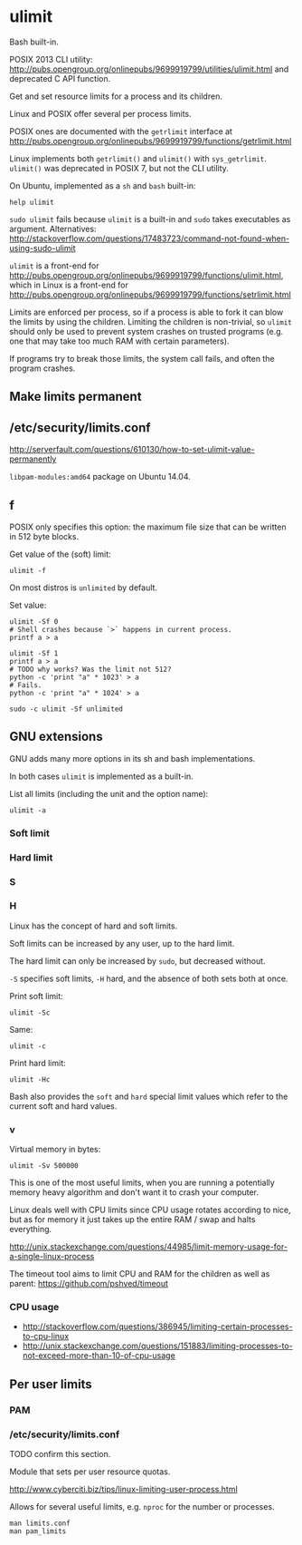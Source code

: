 # ulimit

Bash built-in.

POSIX 2013 CLI utility: <http://pubs.opengroup.org/onlinepubs/9699919799/utilities/ulimit.html> and deprecated C API function.

Get and set resource limits for a process and its children.

Linux and POSIX offer several per process limits.

POSIX ones are documented with the `getrlimit` interface at <http://pubs.opengroup.org/onlinepubs/9699919799/functions/getrlimit.html>

Linux implements both `getrlimit()` and `ulimit()` with `sys_getrlimit`. `ulimit()` was deprecated in POSIX 7, but not the CLI utility.

On Ubuntu, implemented as a `sh` and `bash` built-in:

    help ulimit

`sudo ulimit` fails because `ulimit` is a built-in and `sudo` takes executables as argument. Alternatives: <http://stackoverflow.com/questions/17483723/command-not-found-when-using-sudo-ulimit>

`ulimit` is a front-end for <http://pubs.opengroup.org/onlinepubs/9699919799/functions/ulimit.html>, which in Linux is a front-end for <http://pubs.opengroup.org/onlinepubs/9699919799/functions/setrlimit.html>

Limits are enforced per process, so if a process is able to fork it can blow the limits by using the children. Limiting the children is non-trivial, so `ulimit` should only be used to prevent system crashes on trusted programs (e.g. one that may take too much RAM with certain parameters).

If programs try to break those limits, the system call fails, and often the program crashes.

## Make limits permanent

## /etc/security/limits.conf

<http://serverfault.com/questions/610130/how-to-set-ulimit-value-permanently>

`libpam-modules:amd64` package on Ubuntu 14.04.

## f

POSIX only specifies this option: the maximum file size that can be written in 512 byte blocks.

Get value of the (soft) limit:

    ulimit -f

On most distros is `unlimited` by default.

Set value:

    ulimit -Sf 0
    # Shell crashes because `>` happens in current process.
    printf a > a

    ulimit -Sf 1
    printf a > a
    # TODO why works? Was the limit not 512?
    python -c 'print "a" * 1023' > a
    # Fails.
    python -c 'print "a" * 1024' > a

    sudo -c ulimit -Sf unlimited

## GNU extensions

GNU adds many more options in its sh and bash implementations.

In both cases `ulimit` is implemented as a built-in.

List all limits (including the unit and the option name):

    ulimit -a

### Soft limit

### Hard limit

### S

### H

Linux has the concept of hard and soft limits.

Soft limits can be increased by any user, up to the hard limit.

The hard limit can only be increased by `sudo`, but decreased without.

`-S` specifies soft limits, `-H` hard, and the absence of both sets both at once.

Print soft limit:

    ulimit -Sc

Same:

    ulimit -c

Print hard limit:

    ulimit -Hc

Bash also provides the `soft` and `hard` special limit values which refer to the current soft and hard values.

### v

Virtual memory in bytes:

    ulimit -Sv 500000

This is one of the most useful limits, when you are running a potentially memory heavy algorithm and don't want it to crash your computer.

Linux deals well with CPU limits since CPU usage rotates according to nice, but as for memory it just takes up the entire RAM / swap and halts everything.

<http://unix.stackexchange.com/questions/44985/limit-memory-usage-for-a-single-linux-process>

The timeout tool aims to limit CPU and RAM for the children as well as parent: <https://github.com/pshved/timeout>

### CPU usage

- <http://stackoverflow.com/questions/386945/limiting-certain-processes-to-cpu-linux>
- <http://unix.stackexchange.com/questions/151883/limiting-processes-to-not-exceed-more-than-10-of-cpu-usage>

## Per user limits

### PAM

### /etc/security/limits.conf

TODO confirm this section.

Module that sets per user resource quotas.

<http://www.cyberciti.biz/tips/linux-limiting-user-process.html>

Allows for several useful limits, e.g. `nproc` for the number or processes.

    man limits.conf
    man pam_limits
